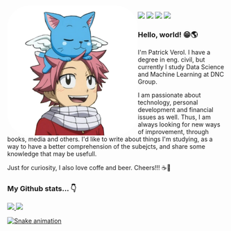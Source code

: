 <img align="left" alt="patrickverol" height="300" style="border-radius:50px;" src="https://github.com/patrickverol/patrickverol/blob/main/natsu.png">
<div>
  <p align="left">
    <a href = "https://medium.com/@patrickverol"><img src="https://img.shields.io/badge/-Blog-%23EA4335?style=for-the-badge&logo=ghost&logoColor=white" target="_blank"></a>
    <a href="https://www.linkedin.com/in/patrick-verol/" target="_blank"><img src="https://img.shields.io/badge/-LinkedIn-%230077B5?style=for-the-badge&logo=linkedin&logoColor=white" target="_blank"></a>
    <a href="https://instagram.com/patrickverol" target="_blank"><img src="https://img.shields.io/badge/-Instagram-%23E4405F?style=for-the-badge&logo=instagram&logoColor=pink" target="_blank"></a>
    <a href="https://discord.com/channels/PatrickVerol#5649" target="_blank"><img src="https://img.shields.io/badge/Discord-7289DA?style=for-the-badge&logo=discord&logoColor=white" target="_blank"></a>
</div>

### Hello, world! 😁🌎

I'm Patrick Verol. I have a degree in eng. civil, but currently I study Data Science and Machine Learning at DNC Group.

I am passionate about technology, personal development and financial issues as well. Thus, I am always looking for new ways of improvement, through books, media and others. I'd like to write about things I'm studying, as a way to have a better comprehension of the subejcts, and share some knowledge that may be usefull.

Just for curiosity, I also love coffe and beer. Cheers!!! ☕🍻

### My Github stats... 👇
<div>
  <a href="https://github.com/patrickverol">
  <img height="175em" src="https://github-readme-stats.vercel.app/api?username=patrickverol&theme=dark&show_icons=true"/>
  <img height="175em" src="https://github-readme-stats.vercel.app/api/top-langs/?username=patrickverol&layout=compact&langs_count=16&theme=dark"/>
    
  ![Snake animation](https://github.com/patrickverol/blob/output/github-contribution-grid-snake.svg)
    
</div>


